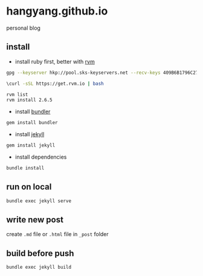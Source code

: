 # hangyang.github.io
personal blog

## install
- install ruby first, better with [rvm](https://rvm.io/)
```bash
gpg --keyserver hkp://pool.sks-keyservers.net --recv-keys 409B6B1796C275462A1703113804BB82D39DC0E3 7D2BAF1CF37B13E2069D6956105BD0E739499BDB
```
```bash
\curl -sSL https://get.rvm.io | bash
```

```bash
rvm list
rvm install 2.6.5
```
- install [bundler](https://bundler.io/)
```bash
gem install bundler
```
- install [jekyll](https://jekyllrb.com/docs/)

```bash
gem install jekyll
```

- install dependencies
```bash
bundle install
```

## run on local 
```bash
bundle exec jekyll serve
```

## write new post

create `.md` file or `.html` file in `_post` folder

## build before push
```bash
bundle exec jekyll build
```
